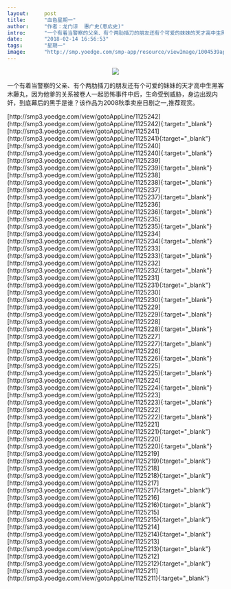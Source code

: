 ```yaml
---
layout:     post
title:      "血色星期一"
author:     "作者：龙门谅  惠广史(恵広史)"
intro:      "一个有着当警察的父亲、有个两肋插刀的朋友还有个可爱的妹妹的天才高中生黑客木藤丸，因为他爹的关系被卷人一起恐怖事件中后，生命受到威胁，身边出现内奸，到底幕后的黑手是谁？该作品为2008秋季卖座日剧之一,推荐观赏。"
date:       "2018-02-14 16:56:53"
tags:       "星期一"
image:      "http://smp.yoedge.com/smp-app/resource/viewImage/1004539appline.png"
---
```

<div style="text-align: center">
<p><img src="http://smp.yoedge.com/smp-app/resource/viewImage/1004539appline.png"/></p>
</div>
<p class="post-meta">
<span>一个有着当警察的父亲、有个两肋插刀的朋友还有个可爱的妹妹的天才高中生黑客木藤丸，因为他爹的关系被卷人一起恐怖事件中后，生命受到威胁，身边出现内奸，到底幕后的黑手是谁？该作品为2008秋季卖座日剧之一,推荐观赏。</span>
</p>
[http://smp3.yoedge.com/view/gotoAppLine/1125242](http://smp3.yoedge.com/view/gotoAppLine/1125242){:target="_blank"}
[http://smp3.yoedge.com/view/gotoAppLine/1125241](http://smp3.yoedge.com/view/gotoAppLine/1125241){:target="_blank"}
[http://smp3.yoedge.com/view/gotoAppLine/1125240](http://smp3.yoedge.com/view/gotoAppLine/1125240){:target="_blank"}
[http://smp3.yoedge.com/view/gotoAppLine/1125239](http://smp3.yoedge.com/view/gotoAppLine/1125239){:target="_blank"}
[http://smp3.yoedge.com/view/gotoAppLine/1125238](http://smp3.yoedge.com/view/gotoAppLine/1125238){:target="_blank"}
[http://smp3.yoedge.com/view/gotoAppLine/1125237](http://smp3.yoedge.com/view/gotoAppLine/1125237){:target="_blank"}
[http://smp3.yoedge.com/view/gotoAppLine/1125236](http://smp3.yoedge.com/view/gotoAppLine/1125236){:target="_blank"}
[http://smp3.yoedge.com/view/gotoAppLine/1125235](http://smp3.yoedge.com/view/gotoAppLine/1125235){:target="_blank"}
[http://smp3.yoedge.com/view/gotoAppLine/1125234](http://smp3.yoedge.com/view/gotoAppLine/1125234){:target="_blank"}
[http://smp3.yoedge.com/view/gotoAppLine/1125233](http://smp3.yoedge.com/view/gotoAppLine/1125233){:target="_blank"}
[http://smp3.yoedge.com/view/gotoAppLine/1125232](http://smp3.yoedge.com/view/gotoAppLine/1125232){:target="_blank"}
[http://smp3.yoedge.com/view/gotoAppLine/1125231](http://smp3.yoedge.com/view/gotoAppLine/1125231){:target="_blank"}
[http://smp3.yoedge.com/view/gotoAppLine/1125230](http://smp3.yoedge.com/view/gotoAppLine/1125230){:target="_blank"}
[http://smp3.yoedge.com/view/gotoAppLine/1125229](http://smp3.yoedge.com/view/gotoAppLine/1125229){:target="_blank"}
[http://smp3.yoedge.com/view/gotoAppLine/1125228](http://smp3.yoedge.com/view/gotoAppLine/1125228){:target="_blank"}
[http://smp3.yoedge.com/view/gotoAppLine/1125227](http://smp3.yoedge.com/view/gotoAppLine/1125227){:target="_blank"}
[http://smp3.yoedge.com/view/gotoAppLine/1125226](http://smp3.yoedge.com/view/gotoAppLine/1125226){:target="_blank"}
[http://smp3.yoedge.com/view/gotoAppLine/1125225](http://smp3.yoedge.com/view/gotoAppLine/1125225){:target="_blank"}
[http://smp3.yoedge.com/view/gotoAppLine/1125224](http://smp3.yoedge.com/view/gotoAppLine/1125224){:target="_blank"}
[http://smp3.yoedge.com/view/gotoAppLine/1125223](http://smp3.yoedge.com/view/gotoAppLine/1125223){:target="_blank"}
[http://smp3.yoedge.com/view/gotoAppLine/1125222](http://smp3.yoedge.com/view/gotoAppLine/1125222){:target="_blank"}
[http://smp3.yoedge.com/view/gotoAppLine/1125221](http://smp3.yoedge.com/view/gotoAppLine/1125221){:target="_blank"}
[http://smp3.yoedge.com/view/gotoAppLine/1125220](http://smp3.yoedge.com/view/gotoAppLine/1125220){:target="_blank"}
[http://smp3.yoedge.com/view/gotoAppLine/1125219](http://smp3.yoedge.com/view/gotoAppLine/1125219){:target="_blank"}
[http://smp3.yoedge.com/view/gotoAppLine/1125218](http://smp3.yoedge.com/view/gotoAppLine/1125218){:target="_blank"}
[http://smp3.yoedge.com/view/gotoAppLine/1125217](http://smp3.yoedge.com/view/gotoAppLine/1125217){:target="_blank"}
[http://smp3.yoedge.com/view/gotoAppLine/1125216](http://smp3.yoedge.com/view/gotoAppLine/1125216){:target="_blank"}
[http://smp3.yoedge.com/view/gotoAppLine/1125215](http://smp3.yoedge.com/view/gotoAppLine/1125215){:target="_blank"}
[http://smp3.yoedge.com/view/gotoAppLine/1125214](http://smp3.yoedge.com/view/gotoAppLine/1125214){:target="_blank"}
[http://smp3.yoedge.com/view/gotoAppLine/1125213](http://smp3.yoedge.com/view/gotoAppLine/1125213){:target="_blank"}
[http://smp3.yoedge.com/view/gotoAppLine/1125212](http://smp3.yoedge.com/view/gotoAppLine/1125212){:target="_blank"}
[http://smp3.yoedge.com/view/gotoAppLine/1125211](http://smp3.yoedge.com/view/gotoAppLine/1125211){:target="_blank"}


